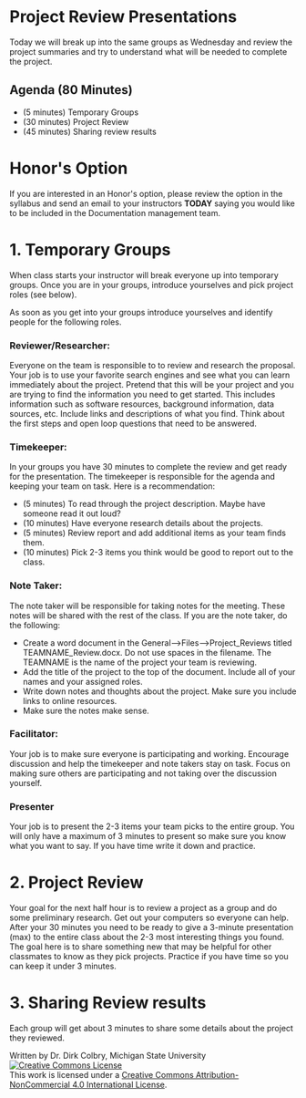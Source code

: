 # Project Review Presentations

Today we will break up into the same groups as Wednesday and review the project summaries and try to understand what will be needed to complete the project.  


## Agenda (80 Minutes)

- (5 minutes) Temporary Groups
- (30 minutes) Project Review
- (45 minutes) Sharing review results


# Honor's Option

If you are interested in an Honor's option, please review the option in the syllabus and send an email to your instructors **TODAY** saying you would like to be included in the Documentation management team. 

# 1. Temporary Groups

When class starts your instructor will break everyone up into temporary groups. Once you are in your groups, introduce yourselves and pick project roles (see below).

As soon as you get into your groups introduce yourselves and identify people for the following roles.  

### Reviewer/Researcher:
Everyone on the team is responsible to to review and research the proposal. Your job is to use your favorite search engines and see what you can learn immediately about the project. Pretend that this will be your project and you are trying to find the information you need to get started.  This includes information such as software resources, background information, data sources, etc.  Include links and descriptions of what you find. Think about the first steps and open loop questions that need to be answered. 

### Timekeeper:
In your groups you have 30 minutes to complete the review and get ready for the presentation.  The timekeeper is responsible for the agenda and keeping your team on task. Here is a recommendation:
* (5 minutes) To read through the project description. Maybe have someone read it out loud?
* (10 minutes) Have everyone research details about the projects.  
* (5 minutes) Review report and add additional items as your team finds them.
* (10 minutes) Pick 2-3 items you think would be good to report out to the class. 

### Note Taker:  
The note taker will be responsible for taking notes for the meeting.  These notes will be shared with the rest of the class. If you are the note taker, do the following:
* Create a word document in the General-->Files-->Project_Reviews titled TEAMNAME_Review.docx. Do not use spaces in the filename. The TEAMNAME is the name of the project your team is reviewing.
* Add the title of the project to the top of the document. Include all of your names and your assigned roles.
* Write down notes and thoughts about the project. Make sure you include links to online resources.
* Make sure the notes make sense.

### Facilitator:
Your job is to make sure everyone is participating and working.  Encourage discussion and help the timekeeper and note takers stay on task. Focus on making sure others are participating and not taking over the discussion yourself. 

### Presenter
Your job is to present the 2-3 items your team picks to the entire group.  You will only have a maximum of 3 minutes to present so make sure you know what you want to say. If you have time write it down and practice.  


# 2. Project Review

Your goal for the next half hour is to review a project as a group and do some preliminary research. Get out your computers so everyone can help.  After your 30 minutes you need to be ready to give a 3-minute presentation (max) to the entire class about the 2-3 most interesting things you found. The goal here is to share something new that may be helpful for other classmates to know as they pick projects. Practice if you have time so you can keep it under 3 minutes. 


# 3. Sharing Review results

Each group will get about 3 minutes to share some details about the project they reviewed.

Written by Dr. Dirk Colbry, Michigan State University
<a rel="license" href="http://creativecommons.org/licenses/by-nc/4.0/"><img alt="Creative Commons License" style="border-width:0" src="https://i.creativecommons.org/l/by-nc/4.0/88x31.png" /></a><br />This work is licensed under a <a rel="license" href="http://creativecommons.org/licenses/by-nc/4.0/">Creative Commons Attribution-NonCommercial 4.0 International License</a>.
